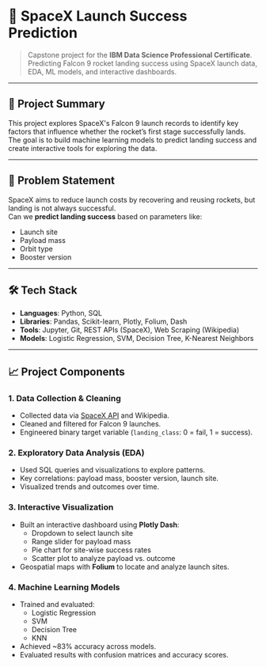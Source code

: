 # 🚀 SpaceX Launch Success Prediction

> Capstone project for the **IBM Data Science Professional Certificate**.  
> Predicting Falcon 9 rocket landing success using SpaceX launch data, EDA, ML models, and interactive dashboards.

---

## 📌 Project Summary

This project explores SpaceX's Falcon 9 launch records to identify key factors that influence whether the rocket’s first stage successfully lands. The goal is to build machine learning models to predict landing success and create interactive tools for exploring the data.

---

## 🧠 Problem Statement

SpaceX aims to reduce launch costs by recovering and reusing rockets, but landing is not always successful.  
Can we **predict landing success** based on parameters like:

- Launch site
- Payload mass
- Orbit type
- Booster version

---

## 🛠️ Tech Stack

- **Languages**: Python, SQL  
- **Libraries**: Pandas, Scikit-learn, Plotly, Folium, Dash  
- **Tools**: Jupyter, Git, REST APIs (SpaceX), Web Scraping (Wikipedia)  
- **Models**: Logistic Regression, SVM, Decision Tree, K-Nearest Neighbors  

---

## 📈 Project Components

### 1. Data Collection & Cleaning
- Collected data via [SpaceX API](https://api.spacex.com/v4/launches/past) and Wikipedia.
- Cleaned and filtered for Falcon 9 launches.
- Engineered binary target variable (`landing_class`: 0 = fail, 1 = success).

### 2. Exploratory Data Analysis (EDA)
- Used SQL queries and visualizations to explore patterns.
- Key correlations: payload mass, booster version, launch site.
- Visualized trends and outcomes over time.

### 3. Interactive Visualization
- Built an interactive dashboard using **Plotly Dash**:
  - Dropdown to select launch site
  - Range slider for payload mass
  - Pie chart for site-wise success rates
  - Scatter plot to analyze payload vs. outcome
- Geospatial maps with **Folium** to locate and analyze launch sites.

### 4. Machine Learning Models
- Trained and evaluated:
  - Logistic Regression
  - SVM
  - Decision Tree
  - KNN
- Achieved ~83% accuracy across models.
- Evaluated results with confusion matrices and accuracy scores.

